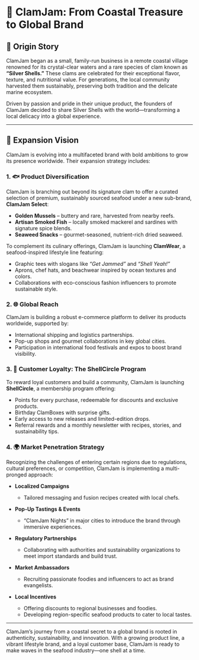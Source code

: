 ﻿
# 🐚 ClamJam: From Coastal Treasure to Global Brand

## 🌊 Origin Story

ClamJam began as a small, family-run business in a remote coastal village renowned for its crystal-clear waters and a rare species of clam known as **“Silver Shells.”** These clams are celebrated for their exceptional flavor, texture, and nutritional value. For generations, the local community harvested them sustainably, preserving both tradition and the delicate marine ecosystem.

Driven by passion and pride in their unique product, the founders of ClamJam decided to share Silver Shells with the world—transforming a local delicacy into a global experience.

---

## 🚀 Expansion Vision

ClamJam is evolving into a multifaceted brand with bold ambitions to grow its presence worldwide. Their expansion strategy includes:

### 1. 🐟 Product Diversification

ClamJam is branching out beyond its signature clam to offer a curated selection of premium, sustainably sourced seafood under a new sub-brand, **ClamJam Select**:

- **Golden Mussels** – buttery and rare, harvested from nearby reefs.
- **Artisan Smoked Fish** – locally smoked mackerel and sardines with signature spice blends.
- **Seaweed Snacks** – gourmet-seasoned, nutrient-rich dried seaweed.

To complement its culinary offerings, ClamJam is launching **ClamWear**, a seafood-inspired lifestyle line featuring:

- Graphic tees with slogans like *“Get Jammed”* and *“Shell Yeah!”*
- Aprons, chef hats, and beachwear inspired by ocean textures and colors.
- Collaborations with eco-conscious fashion influencers to promote sustainable style.

### 2. 🌐 Global Reach

ClamJam is building a robust e-commerce platform to deliver its products worldwide, supported by:

- International shipping and logistics partnerships.
- Pop-up shops and gourmet collaborations in key global cities.
- Participation in international food festivals and expos to boost brand visibility.

### 3. 💙 Customer Loyalty: The ShellCircle Program

To reward loyal customers and build a community, ClamJam is launching **ShellCircle**, a membership program offering:

- Points for every purchase, redeemable for discounts and exclusive products.
- Birthday ClamBoxes with surprise gifts.
- Early access to new releases and limited-edition drops.
- Referral rewards and a monthly newsletter with recipes, stories, and sustainability tips.

### 4. 🌍 Market Penetration Strategy

Recognizing the challenges of entering certain regions due to regulations, cultural preferences, or competition, ClamJam is implementing a multi-pronged approach:

- **Localized Campaigns**
    - Tailored messaging and fusion recipes created with local chefs.

- **Pop-Up Tastings & Events**
    - “ClamJam Nights” in major cities to introduce the brand through immersive experiences.

- **Regulatory Partnerships**
    - Collaborating with authorities and sustainability organizations to meet import standards and build trust.

- **Market Ambassadors**
    - Recruiting passionate foodies and influencers to act as brand evangelists.

- **Local Incentives**
    - Offering discounts to regional businesses and foodies.
    - Developing region-specific seafood products to cater to local tastes.

---

ClamJam’s journey from a coastal secret to a global brand is rooted in authenticity, sustainability, and innovation. With a growing product line, a vibrant lifestyle brand, and a loyal customer base, ClamJam is ready to make waves in the seafood industry—one shell at a time.
